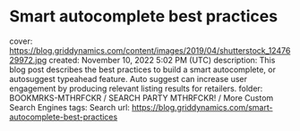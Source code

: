 # Smart autocomplete best practices

cover: https://blog.griddynamics.com/content/images/2019/04/shutterstock_1247629972.jpg
created: November 10, 2022 5:02 PM (UTC)
description: This blog post describes the best practices to build a smart autocomplete, or autosuggest typeahead feature. Auto suggest can increase user engagement by producing relevant listing results for retailers.
folder: BOOKMRKS-MTHRFCKR / SEARCH PARTY MTHRFCKR! / More Custom Search Engines
tags: Search
url: https://blog.griddynamics.com/smart-autocomplete-best-practices